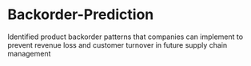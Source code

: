 # Backorder-Prediction
Identified product backorder patterns that companies can implement to prevent revenue loss and customer turnover in future supply chain management
